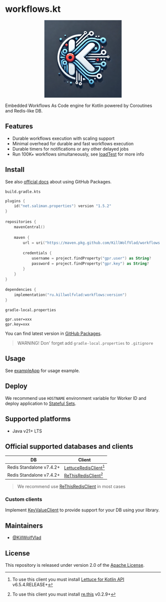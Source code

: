 # workflows.kt

<p align="center">
  <img src="./brand/logo.webp" width="250"/>
  <br>
</p>

Embedded Workflows As Code engine for Kotlin powered by Coroutines and Redis-like DB.

## Features

- Durable workflows execution with scaling support
- Minimal overhead for durable and fast workflows execution
- Durable timers for notifications or any other delayed jobs
- Run 100K+ workflows simultaneously, see [loadTest](./loadTest) for more info

## Install

See also [official docs](https://docs.github.com/en/packages/working-with-a-github-packages-registry/working-with-the-gradle-registry#using-a-published-package) about using GitHub Packages.

`build.gradle.kts`

```kotlin
plugins {
    id("net.saliman.properties") version "1.5.2"
}

repositories {
    mavenCentral()

    maven {
        url = uri("https://maven.pkg.github.com/KillWolfVlad/workflows.kt")

        credentials {
            username = project.findProperty("gpr.user") as String?
            password = project.findProperty("gpr.key") as String?
        }
    }
}

dependencies {
    implementation("ru.killwolfvlad:workflows:version")
}
```

`gradle-local.properties`

```properties
gpr.user=xxx
gpr.key=xxx
```

You can find latest version in [GitHub Packages](https://github.com/KillWolfVlad/workflows.kt/packages/2397397).

> WARNING! Don' forget add `gradle-local.properties` to `.gitignore`

## Usage

See [exampleApp](./exampleApp) for usage example.

## Deploy

We recommend use `HOSTNAME` environment variable for Worker ID and deploy application to [Stateful Sets](https://kubernetes.io/docs/concepts/workloads/controllers/statefulset/).

## Supported platforms

- Java v21+ LTS

## Official supported databases and clients

| DB                       | Client                                       |
| ------------------------ | -------------------------------------------- |
| Redis Standalone v7.4.2+ | [LettuceRedisClient][LettuceRedisClient][^1] |
| Redis Standalone v7.4.2+ | [ReThisRedisClient][ReThisRedisClient][^2]   |

> We recommend use [ReThisRedisClient][ReThisRedisClient] in most cases

### Custom clients

Implement [KeyValueClient][KeyValueClient] to provide support for your DB using your library.

## Maintainers

- [@KillWolfVlad](https://github.com/KillWolfVlad)

## License

This repository is released under version 2.0 of the
[Apache License](https://www.apache.org/licenses/LICENSE-2.0).

[KeyValueClient]: ./src/main/kotlin/ru/killwolfvlad/workflows/core/interfaces/KeyValueClient.kt
[LettuceRedisClient]: ./src/main/kotlin/ru/killwolfvlad/workflows/clients/LettuceRedisClient.kt
[ReThisRedisClient]: ./src/main/kotlin/ru/killwolfvlad/workflows/clients/ReThisRedisClient.kt

[^1]: To use this client you must install [Lettuce for Kotlin API](https://redis.github.io/lettuce/user-guide/kotlin-api/) v6.5.4.RELEASE+
[^2]: To use this client you must install [re.this](https://github.com/vendelieu/re.this) v0.2.9+
